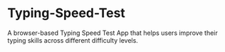 # Typing-Speed-Test
A browser-based Typing Speed Test App that helps users improve their typing skills across different difficulty levels.
